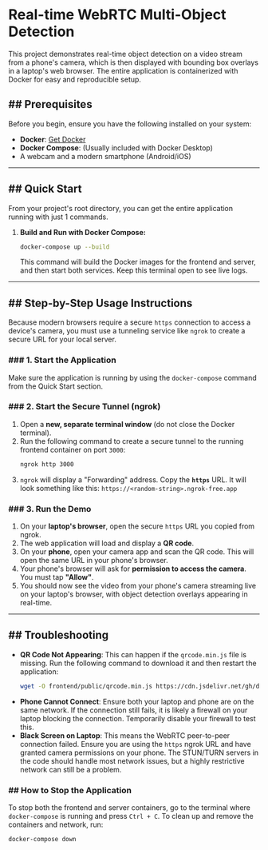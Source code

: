 

# Real-time WebRTC Multi-Object Detection

This project demonstrates real-time object detection on a video stream from a phone's camera, which is then displayed with bounding box overlays in a laptop's web browser. The entire application is containerized with Docker for easy and reproducible setup.

## \#\# Prerequisites

Before you begin, ensure you have the following installed on your system:

  * **Docker**: [Get Docker](https://www.docker.com/get-started)
  * **Docker Compose**: (Usually included with Docker Desktop)
  * A webcam and a modern smartphone (Android/iOS)

-----

## \#\# Quick Start

From your project's root directory, you can get the entire application running with just 1 commands.

1.  **Build and Run with Docker Compose:**

    ```bash
    docker-compose up --build
    ```

    This command will build the Docker images for the frontend and server, and then start both services. Keep this terminal open to see live logs.

-----

## \#\# Step-by-Step Usage Instructions

Because modern browsers require a secure `https` connection to access a device's camera, you must use a tunneling service like `ngrok` to create a secure URL for your local server.

### \#\#\# 1. Start the Application

Make sure the application is running by using the `docker-compose` command from the Quick Start section.

### \#\#\# 2. Start the Secure Tunnel (ngrok)

1.  Open a **new, separate terminal window** (do not close the Docker terminal).
2.  Run the following command to create a secure tunnel to the running frontend container on port `3000`:
    ```bash
    ngrok http 3000
    ```
3.  `ngrok` will display a "Forwarding" address. Copy the **`https`** URL. It will look something like this: `https://<random-string>.ngrok-free.app`

### \#\#\# 3. Run the Demo

1.  On your **laptop's browser**, open the secure `https` URL you copied from ngrok.
2.  The web application will load and display a **QR code**.
3.  On your **phone**, open your camera app and scan the QR code. This will open the same URL in your phone's browser.
4.  Your phone's browser will ask for **permission to access the camera**. You must tap **"Allow"**.
5.  You should now see the video from your phone's camera streaming live on your laptop's browser, with object detection overlays appearing in real-time.

-----

## \#\# Troubleshooting

  * **QR Code Not Appearing**: This can happen if the `qrcode.min.js` file is missing. Run the following command to download it and then restart the application:
    ```bash
    wget -O frontend/public/qrcode.min.js https://cdn.jsdelivr.net/gh/davidshimjs/qrcodejs/qrcode.min.js
    ```
  * **Phone Cannot Connect**: Ensure both your laptop and phone are on the same network. If the connection still fails, it is likely a firewall on your laptop blocking the connection. Temporarily disable your firewall to test this.
  * **Black Screen on Laptop**: This means the WebRTC peer-to-peer connection failed. Ensure you are using the `https` ngrok URL and have granted camera permissions on your phone. The STUN/TURN servers in the code should handle most network issues, but a highly restrictive network can still be a problem.

### \#\# How to Stop the Application

To stop both the frontend and server containers, go to the terminal where `docker-compose` is running and press `Ctrl + C`. To clean up and remove the containers and network, run:

```bash
docker-compose down
```